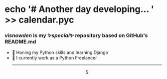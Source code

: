 # echo '# Another day developing... ' >> calendar.pyc
### <b><i>visnowden</i> is my ✨_special_✨ repository based on GitHub's README.md</b>

- 🌱 Honing my Python skills and learning Django
- 🔭 I currently work as a Python Freelancer<hr><div align="center">S
